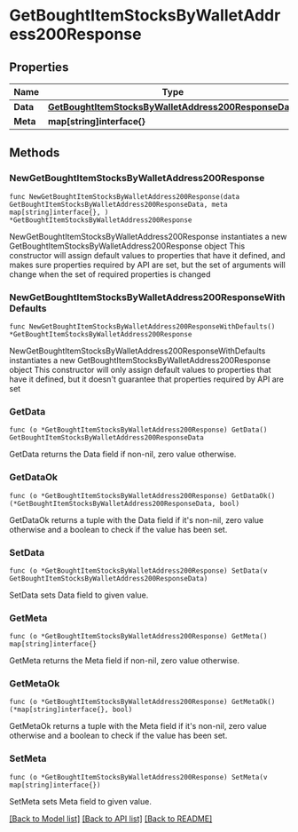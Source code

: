# GetBoughtItemStocksByWalletAddress200Response

## Properties

Name | Type | Description | Notes
------------ | ------------- | ------------- | -------------
**Data** | [**GetBoughtItemStocksByWalletAddress200ResponseData**](GetBoughtItemStocksByWalletAddress200ResponseData.md) |  | 
**Meta** | **map[string]interface{}** |  | 

## Methods

### NewGetBoughtItemStocksByWalletAddress200Response

`func NewGetBoughtItemStocksByWalletAddress200Response(data GetBoughtItemStocksByWalletAddress200ResponseData, meta map[string]interface{}, ) *GetBoughtItemStocksByWalletAddress200Response`

NewGetBoughtItemStocksByWalletAddress200Response instantiates a new GetBoughtItemStocksByWalletAddress200Response object
This constructor will assign default values to properties that have it defined,
and makes sure properties required by API are set, but the set of arguments
will change when the set of required properties is changed

### NewGetBoughtItemStocksByWalletAddress200ResponseWithDefaults

`func NewGetBoughtItemStocksByWalletAddress200ResponseWithDefaults() *GetBoughtItemStocksByWalletAddress200Response`

NewGetBoughtItemStocksByWalletAddress200ResponseWithDefaults instantiates a new GetBoughtItemStocksByWalletAddress200Response object
This constructor will only assign default values to properties that have it defined,
but it doesn't guarantee that properties required by API are set

### GetData

`func (o *GetBoughtItemStocksByWalletAddress200Response) GetData() GetBoughtItemStocksByWalletAddress200ResponseData`

GetData returns the Data field if non-nil, zero value otherwise.

### GetDataOk

`func (o *GetBoughtItemStocksByWalletAddress200Response) GetDataOk() (*GetBoughtItemStocksByWalletAddress200ResponseData, bool)`

GetDataOk returns a tuple with the Data field if it's non-nil, zero value otherwise
and a boolean to check if the value has been set.

### SetData

`func (o *GetBoughtItemStocksByWalletAddress200Response) SetData(v GetBoughtItemStocksByWalletAddress200ResponseData)`

SetData sets Data field to given value.


### GetMeta

`func (o *GetBoughtItemStocksByWalletAddress200Response) GetMeta() map[string]interface{}`

GetMeta returns the Meta field if non-nil, zero value otherwise.

### GetMetaOk

`func (o *GetBoughtItemStocksByWalletAddress200Response) GetMetaOk() (*map[string]interface{}, bool)`

GetMetaOk returns a tuple with the Meta field if it's non-nil, zero value otherwise
and a boolean to check if the value has been set.

### SetMeta

`func (o *GetBoughtItemStocksByWalletAddress200Response) SetMeta(v map[string]interface{})`

SetMeta sets Meta field to given value.



[[Back to Model list]](../README.md#documentation-for-models) [[Back to API list]](../README.md#documentation-for-api-endpoints) [[Back to README]](../README.md)


